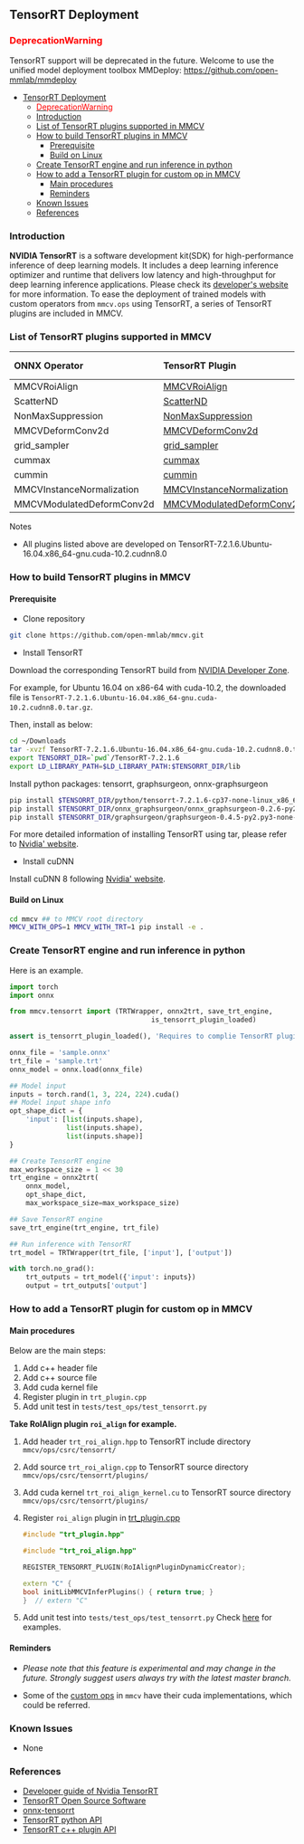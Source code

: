 ## TensorRT Deployment

### <span style="color:red">DeprecationWarning</span>

TensorRT support will be deprecated in the future.
Welcome to use the unified model deployment toolbox MMDeploy: https://github.com/open-mmlab/mmdeploy
<!-- TOC -->

- [TensorRT Deployment](#tensorrt-deployment)
  - [<span style="color:red">DeprecationWarning</span>](#deprecationwarning)
  - [Introduction](#introduction)
  - [List of TensorRT plugins supported in MMCV](#list-of-tensorrt-plugins-supported-in-mmcv)
  - [How to build TensorRT plugins in MMCV](#how-to-build-tensorrt-plugins-in-mmcv)
    - [Prerequisite](#prerequisite)
    - [Build on Linux](#build-on-linux)
  - [Create TensorRT engine and run inference in python](#create-tensorrt-engine-and-run-inference-in-python)
  - [How to add a TensorRT plugin for custom op in MMCV](#how-to-add-a-tensorrt-plugin-for-custom-op-in-mmcv)
    - [Main procedures](#main-procedures)
    - [Reminders](#reminders)
  - [Known Issues](#known-issues)
  - [References](#references)

<!-- TOC -->

### Introduction

**NVIDIA TensorRT** is a software development kit(SDK) for high-performance inference of deep learning models. It includes a deep learning inference optimizer and runtime that delivers low latency and high-throughput for deep learning inference applications. Please check its [developer's website](https://developer.nvidia.com/tensorrt) for more information.
To ease the deployment of trained models with custom operators from `mmcv.ops` using TensorRT, a series of TensorRT plugins are included in MMCV.

### List of TensorRT plugins supported in MMCV

| ONNX Operator             | TensorRT Plugin                                                                 | MMCV Releases |
|:--------------------------|:--------------------------------------------------------------------------------|:-------------:|
| MMCVRoiAlign              | [MMCVRoiAlign](./tensorrt_custom_ops.md#mmcvroialign)                           |     1.2.6     |
| ScatterND                 | [ScatterND](./tensorrt_custom_ops.md#scatternd)                                 |     1.2.6     |
| NonMaxSuppression         | [NonMaxSuppression](./tensorrt_custom_ops.md#nonmaxsuppression)                 |     1.3.0     |
| MMCVDeformConv2d          | [MMCVDeformConv2d](./tensorrt_custom_ops.md#mmcvdeformconv2d)                   |     1.3.0     |
| grid_sampler              | [grid_sampler](./tensorrt_custom_ops.md#grid-sampler)                           |     1.3.1     |
| cummax                    | [cummax](./tensorrt_custom_ops.md#cummax)                                       |     1.3.5     |
| cummin                    | [cummin](./tensorrt_custom_ops.md#cummin)                                       |     1.3.5     |
| MMCVInstanceNormalization | [MMCVInstanceNormalization](./tensorrt_custom_ops.md#mmcvinstancenormalization) |     1.3.5     |
| MMCVModulatedDeformConv2d | [MMCVModulatedDeformConv2d](./tensorrt_custom_ops.md#mmcvmodulateddeformconv2d) |     1.3.8     |

Notes

- All plugins listed above are developed on TensorRT-7.2.1.6.Ubuntu-16.04.x86_64-gnu.cuda-10.2.cudnn8.0

### How to build TensorRT plugins in MMCV

#### Prerequisite

- Clone repository

```bash
git clone https://github.com/open-mmlab/mmcv.git
```

- Install TensorRT

Download the corresponding TensorRT build from [NVIDIA Developer Zone](https://developer.nvidia.com/nvidia-tensorrt-download).

For example, for Ubuntu 16.04 on x86-64 with cuda-10.2, the downloaded file is `TensorRT-7.2.1.6.Ubuntu-16.04.x86_64-gnu.cuda-10.2.cudnn8.0.tar.gz`.

Then, install as below:

```bash
cd ~/Downloads
tar -xvzf TensorRT-7.2.1.6.Ubuntu-16.04.x86_64-gnu.cuda-10.2.cudnn8.0.tar.gz
export TENSORRT_DIR=`pwd`/TensorRT-7.2.1.6
export LD_LIBRARY_PATH=$LD_LIBRARY_PATH:$TENSORRT_DIR/lib
```

Install python packages: tensorrt, graphsurgeon, onnx-graphsurgeon

```bash
pip install $TENSORRT_DIR/python/tensorrt-7.2.1.6-cp37-none-linux_x86_64.whl
pip install $TENSORRT_DIR/onnx_graphsurgeon/onnx_graphsurgeon-0.2.6-py2.py3-none-any.whl
pip install $TENSORRT_DIR/graphsurgeon/graphsurgeon-0.4.5-py2.py3-none-any.whl
```

For more detailed information of installing TensorRT using tar, please refer to [Nvidia' website](https://docs.nvidia.com/deeplearning/tensorrt/archives/tensorrt-721/install-guide/index.html#installing-tar).

- Install cuDNN

Install cuDNN 8 following [Nvidia' website](https://docs.nvidia.com/deeplearning/cudnn/install-guide/index.html#installlinux-tar).

#### Build on Linux

```bash
cd mmcv ## to MMCV root directory
MMCV_WITH_OPS=1 MMCV_WITH_TRT=1 pip install -e .
```

### Create TensorRT engine and run inference in python

Here is an example.

```python
import torch
import onnx

from mmcv.tensorrt import (TRTWrapper, onnx2trt, save_trt_engine,
                                   is_tensorrt_plugin_loaded)

assert is_tensorrt_plugin_loaded(), 'Requires to complie TensorRT plugins in mmcv'

onnx_file = 'sample.onnx'
trt_file = 'sample.trt'
onnx_model = onnx.load(onnx_file)

## Model input
inputs = torch.rand(1, 3, 224, 224).cuda()
## Model input shape info
opt_shape_dict = {
    'input': [list(inputs.shape),
              list(inputs.shape),
              list(inputs.shape)]
}

## Create TensorRT engine
max_workspace_size = 1 << 30
trt_engine = onnx2trt(
    onnx_model,
    opt_shape_dict,
    max_workspace_size=max_workspace_size)

## Save TensorRT engine
save_trt_engine(trt_engine, trt_file)

## Run inference with TensorRT
trt_model = TRTWrapper(trt_file, ['input'], ['output'])

with torch.no_grad():
    trt_outputs = trt_model({'input': inputs})
    output = trt_outputs['output']

```

### How to add a TensorRT plugin for custom op in MMCV

#### Main procedures

Below are the main steps:

1. Add c++ header file
2. Add c++ source file
3. Add cuda kernel file
4. Register plugin in `trt_plugin.cpp`
5. Add unit test in `tests/test_ops/test_tensorrt.py`

**Take RoIAlign plugin `roi_align` for example.**

1. Add header `trt_roi_align.hpp` to TensorRT include directory `mmcv/ops/csrc/tensorrt/`
2. Add source `trt_roi_align.cpp` to TensorRT source directory `mmcv/ops/csrc/tensorrt/plugins/`
3. Add cuda kernel `trt_roi_align_kernel.cu` to TensorRT source directory `mmcv/ops/csrc/tensorrt/plugins/`
4. Register `roi_align` plugin in [trt_plugin.cpp](https://github.com/open-mmlab/mmcv/blob/master/mmcv/ops/csrc/tensorrt/plugins/trt_plugin.cpp)

    ```c++
    #include "trt_plugin.hpp"

    #include "trt_roi_align.hpp"

    REGISTER_TENSORRT_PLUGIN(RoIAlignPluginDynamicCreator);

    extern "C" {
    bool initLibMMCVInferPlugins() { return true; }
    }  // extern "C"
    ```

5. Add unit test into `tests/test_ops/test_tensorrt.py`
   Check [here](https://github.com/open-mmlab/mmcv/blob/master/tests/test_ops/test_tensorrt.py) for examples.

#### Reminders

- *Please note that this feature is experimental and may change in the future. Strongly suggest users always try with the latest master branch.*

- Some of the [custom ops](https://mmcv.readthedocs.io/en/latest/ops.html) in `mmcv` have their cuda implementations, which could be referred.

### Known Issues

- None

### References

- [Developer guide of Nvidia TensorRT](https://docs.nvidia.com/deeplearning/tensorrt/developer-guide/index.html)
- [TensorRT Open Source Software](https://github.com/NVIDIA/TensorRT)
- [onnx-tensorrt](https://github.com/onnx/onnx-tensorrt)
- [TensorRT python API](https://docs.nvidia.com/deeplearning/tensorrt/api/python_api/index.html)
- [TensorRT c++ plugin API](https://docs.nvidia.com/deeplearning/tensorrt/api/c_api/classnvinfer1_1_1_i_plugin.html)

